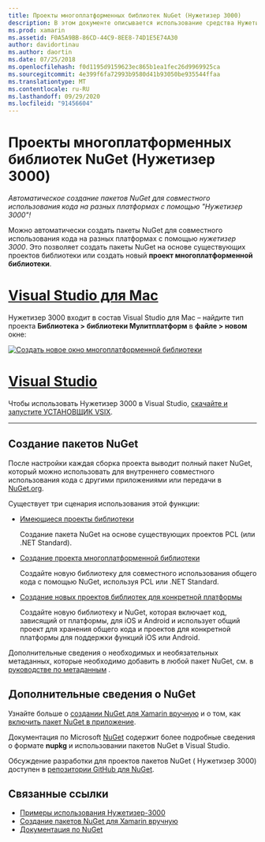 ```yaml
---
title: Проекты многоплатформенных библиотек NuGet (Нужетизер 3000)
description: В этом документе описывается использование средства Нужетизер 3000 для автоматического создания пакетов NuGet для совместного использования кода на разных платформах.
ms.prod: xamarin
ms.assetid: F0A5A9BB-86CD-44C9-8EE8-74D1E5E74A30
author: davidortinau
ms.author: daortin
ms.date: 07/25/2018
ms.openlocfilehash: f0d1195d9159623ec865b1ea1fec26d9969925ca
ms.sourcegitcommit: 4e399f6fa72993b9580d41b93050be935544ffaa
ms.translationtype: MT
ms.contentlocale: ru-RU
ms.lasthandoff: 09/29/2020
ms.locfileid: "91456604"
---
```

# <a name="nuget-multiplatform-library-projects-nugetizer-3000"></a>Проекты многоплатформенных библиотек NuGet (Нужетизер 3000)

_Автоматическое создание пакетов NuGet для совместного использования кода на разных платформах с помощью "Нужетизер 3000"!_

Можно автоматически создать пакеты NuGet для совместного использования кода на разных платформах с помощью _нужетизер 3000_. Это позволяет создать пакеты NuGet на основе существующих проектов библиотеки или создать новый **проект многоплатформенной библиотеки**.

# <a name="visual-studio-for-mac"></a>[Visual Studio для Mac](#tab/macos)

Нужетизер 3000 входит в состав Visual Studio для Mac &ndash; найдите тип проекта **Библиотека > библиотеки Мулитплатформ** в **файле > новом** окне:

[![Создать новое окно многоплатформенной библиотеки](images/mulitplatform-library-sml.png)](images/mulitplatform-library.png#lightbox)

# <a name="visual-studio"></a>[Visual Studio](#tab/windows)

Чтобы использовать Нужетизер 3000 в Visual Studio, [скачайте и запустите УСТАНОВЩИК VSIX](https://bit.ly/nugetizer-2017).

-----

## <a name="building-nuget-packages"></a>Создание пакетов NuGet

После настройки каждая сборка проекта выводит полный пакет NuGet, который можно использовать для внутреннего совместного использования кода с другими приложениями или передачи в [NuGet.org](https://www.nuget.org).

Существует три сценария использования этой функции:

- [Имеющиеся проекты библиотеки](existing-library.md)

  Создание пакета NuGet на основе существующих проектов PCL (или .NET Standard).

- [Создание проекта многоплатформенной библиотеки](single-codebase.md)

  Создайте новую библиотеку для совместного использования общего кода с помощью NuGet, используя PCL или .NET Standard.

- [Создание новых проектов библиотек для конкретной платформы](platform-specific.md)

  Создайте новую библиотеку и NuGet, которая включает код, зависящий от платформы, для iOS и Android и использует общий проект для хранения общего кода и проектов для конкретной платформы для поддержки функций iOS или Android.

Дополнительные сведения о необходимых и необязательных метаданных, которые необходимо добавить в любой пакет NuGet, см. в [руководстве по метаданным](metadata.md) .

## <a name="further-nuget-information"></a>Дополнительные сведения о NuGet

Узнайте больше о [создании NuGet для Xamarin вручную](~/cross-platform/app-fundamentals/nuget-manual.md) и о том, как [включить пакет NuGet в приложение](/visualstudio/mac/nuget-walkthrough).

Документация по Microsoft [NuGet](/nuget/) содержит более подробные сведения о формате **nupkg** и использовании пакетов NuGet в Visual Studio.

Обсуждение разработки для проектов пакетов NuGet ( Нужетизер 3000) доступен в [репозитории GitHub для NuGet](https://github.com/NuGet/Home/wiki/NuGetizer-3000).

## <a name="related-links"></a>Связанные ссылки

- [Примеры использования Нужетизер-3000](https://github.com/NuGet/Home/wiki/NuGetizer-Core-Scenarios)
- [Создание пакетов NuGet для Xamarin вручную](~/cross-platform/app-fundamentals/nuget-manual.md)
- [Документация по NuGet](/nuget/)